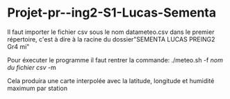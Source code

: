 # Projet-pr--ing2-S1-Lucas-Sementa

Il faut importer le fichier csv sous le nom datameteo.csv dans le premier répertoire, c'est à dire à la racine du dossier"SEMENTA LUCAS PREING2 Gr4 mi"

Pour éxecuter le programme il faut rentrer la commande:
./meteo.sh -f *nom du fichier csv* -m

Cela produira une carte interpolée avec la latitude, longitude et humidité maximum par station
